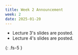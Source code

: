 ```yaml
---
title: Week 2 Announcement
week: 2
date: 2025-01-20
---
```


* Lecture 3's slides are posted. 
* Lecture 4's slides are posted. 

{: .fs-5 }
